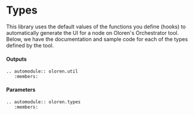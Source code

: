 # Types

This library uses the default values of the functions you define (hooks) to automatically generate the UI for a node
on Oloren's Orchestrator tool. Below, we have the documentation and sample code for each of the types defined by the
tool.

#### Outputs

```{eval-rst}
.. automodule:: oloren.util
   :members:
```

#### Parameters

```{eval-rst}
.. automodule:: oloren.types
   :members:
```
